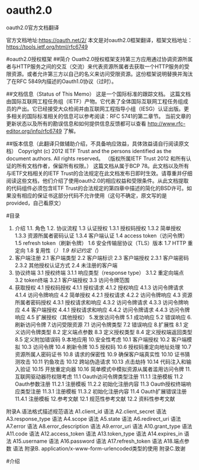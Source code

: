 # oauth2.0
oauth2.0官方文档翻译

官方文档地址:https://oauth.net/2/
本文是对oauth2.0框架翻译，框架文档地址：https://tools.ietf.org/html/rfc6749


#oauth2.0授权框架
##简介
Ouath2.0授权框架支持第三方应用通过协调资源所属者与HTTP服务之间的交互（交流）来代表资源所属者去获取一个HTTP服务的受限资源。或者允许第三方以自己的名义来访问受限资源。这份框架说明替换并淘汰了在RFC 5849内描述的Oauth1.0协议（过时）。

##文档信息（Status of This Memo）
这是一个国际标准的跟踪文档。
这篇文档由国际互联网工程任务组（IETF）产物。它代表了全体国际互联网工程任务组成员的产出。它已经接受大众检阅并由互联网工程指导小组（IESG）认证出版。更多相关的国际标准相关的信息可以参考阅读：RFC 5741的第二章节。
当前文章的更新状态以及所有的勘误信息和如何提供信息反馈都可以查看 http://www.rfc-editor.org/info/rfc6749 了解。

##版本信息（此翻译只做辅助介绍，不具备响应效益，具体效益请自行阅读原文档）
Copyright (c) 2012 IETF Trust and the persons identified as the document authors.  All rights reserved。
（版权所属IETF Trust 2012 和所有认证的所有文档作者，保留所有权限。）
这篇文档从属于BCP 78。此文档以及所有与IETF文档相关的IETF Trust的合法规定在此文档发布日即时生效。请尊重并仔细阅读这些文档，他们介绍了使用oauth2.0的相应权益和受限条件。从此文档提取的代码组件必须包含IETF Trust的合法规定的第四章中描述的简化的BSD许可。如果没有相应的保证书这部分代码不允许使用（这句不确定，原文写的是provided，自己看原文）

#目录
1. 介绍
  1.1. 角色
  1.2. 协议流程
  1.3 认证授权
    1.3.1 授权码授权
    1.3.2 简单授权
    1.3.3 资源所属者密码认证
    1.3.4 客户端认证
  1.4 access token（访问令牌）
  1.5 refresh token（刷新令牌）
  1.6 安全传输层协议（TLS）版本
  1.7 HTTP 重定向
  1.8 复用性（*）
  1.9 标记约定（*）
2. 客户端注册
  2.1 客户端类型
  2.2 客户端标识
  2.3 客户端授权
    2.3.1 客户端密码
    2.3.2 其他授权认证方式
  2.4 未注册的客户端
3. 协议终端
  3.1 授权终端
    3.1.1 响应类型（response type）
    3.1.2 重定向端点
  3.2 token终端
    3.2.1 客户端授权
  3.3 访问令牌范围
4. 获取授权
  4.1 授权码授权
    4.1.1 授权请求
    4.1.2 授权响应
    4.1.3 访问令牌请求
    4.1.4 访问令牌响应
  4.2 简单授权
    4.2.1 授权请求
    4.2.2 访问令牌响应
  4.3 资源所属者密码授权
    4.3.1 授权请求和响应
    4.3.2 访问令牌请求
    4.3.3 访问令牌响应
  4.4 客户端授权
    4.4.1 授权请求和响应
    4.4.2 访问令牌请求
    4.4.3 访问令牌响应
  4.5 扩展授权（其他授权）
5.发放访问令牌
  5.1 成功响应
  5.2 错误响应
6.刷新访问令牌
7.访问受限资源
  7.1 访问令牌类型
  7.2 错误响应
8.扩展性
  8.1 定义访问令牌类型
  8.2 定义端点参数
  8.3 定义授权类型
  8.4 定义授权端返回类型
  8.5 定义附加错误码
9.本地应用
10.安全性考虑
  10.1 客户端授权
  10.2 客户端模拟
  10.3 访问令牌
  10.4 刷新令牌
  10.5 授权码
  10.6 授权码重定向地址处理
  10.7 资源所属人密码证书
  10.8 请求的保密性
  10.9 确保客户端真实性
  10.10 证书猜测攻击
  10.11 钓鱼攻击
  10.12 跨站伪造请求
  10.13 点击劫持
  10.14 代码注入和输入验证
  10.15 开放重定向器
  10.16 简单模式中模拟资源从属者滥用访问令牌
11.互联网驱动器符权限考虑
  11.1 Oauth访问令牌类型注册
    11.1.1 注册模板
  11.2 Oauth参数注册
    11.2.1 注册模板
    11.2.2 初始化注册内容
  11.3 Oauth授权终端响应类型注册
    11.3.1 注册模板
    11.3.2 初始化注册内容
  11.4 Oauth扩展错误注册
    11.4.1 注册模板
12.参考文献
  12.1 规范性参考文献
  12.2 资料性参考文献
  
附录A.语法格式描述规范语法
  A1.client_id 语法
  A2.client_secret 语法
  A3.response_type 语法
  A4.scope 语法
  A5.state 语法
  A6.redirect_uri 语法
  A7.error 语法
  A8.error_description 语法
  A9.error_uri 语法
  A10.grant_type 语法
  A11.code 语法
  A12.access_token 语法
  A13.token_type 语法
  A14.expires_in 语法
  A15.username 语法
  A16.password 语法
  A17.refresh_token 语法
  A18.端点参数 语法
 附录B. application/x-www-form-urlencoded类型的使用
 附录C.致谢
 
 #介绍
 

